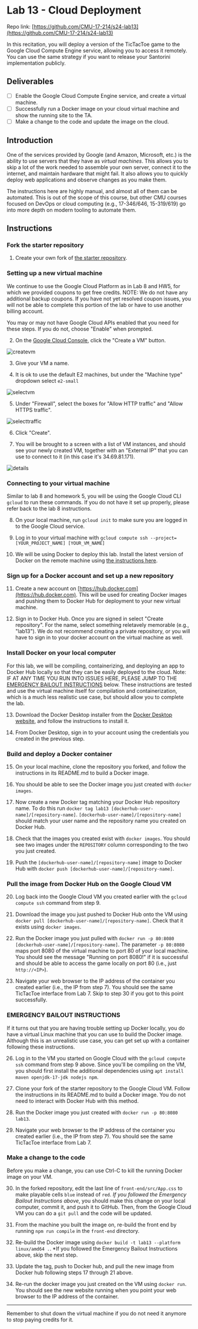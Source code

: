 # Lab 13 - Cloud Deployment

Repo link: [https://github.com/CMU-17-214/s24-lab13](https://github.com/CMU-17-214/s24-lab13)

In this recitation, you will deploy a version of the TicTacToe game to the
Google Cloud Compute Engine service, allowing you to access it remotely. You can use the same strategy if you want to release your Santorini implementation publicly.

## Deliverables
- [ ] Enable the Google Cloud Compute Engine service, and create a virtual machine.
- [ ] Successfully run a Docker image on your cloud virtual machine and show the running site to the TA.
- [ ] Make a change to the code and update the image on the cloud.

## Introduction
One of the services provided by Google (and Amazon, Microsoft, etc.) is the
ability to use servers that they have as _virtual machines_. This allows you to
skip a lot of the work needed to assemble your own server, connect it to the
internet, and maintain hardware that might fail. It also allows you to quickly deploy web applications and observe changes as you make them.

The instructions here are highly manual, and almost all of them can be automated. 
This is out of the scope of this course, but other CMU courses focused on DevOps or cloud computing (e.g., 17-346/646, 15-319/619) go into more depth on modern tooling to automate them.

## Instructions

### Fork the starter repository

1. Create your own fork of [the starter repository](https://github.com/CMU-17-214/s24-lab13).

### Setting up a new virtual machine
We continue to use the Google Cloud Platform as in Lab 8 and HW5, for which we provided coupons to get free credits. NOTE: We do not have any additional backup coupons. If you have not yet resolved coupon issues, you will not be able to complete this portion of the lab or have to use another billing account. 


You may or may not have Google Cloud APIs enabled that you need for these
steps. If you do not, choose "Enable" when prompted.

2. On the [Google Cloud Console](https://console.cloud.google.com), click the
   "Create a VM" button.

![createvm](images/lab12/create-a-vm.png)

3. Give your VM a name.

4. It is ok to use the default E2 machines, but under the "Machine type"
   dropdown select `e2-small`

![selectvm](images/lab12/select-vm.png)

5. Under "Firewall", select the boxes for "Allow HTTP traffic" and "Allow HTTPS
   traffic".

![selecttraffic](images/lab12/select-traffic.png)

6. Click "Create".

7. You will be brought to a screen with a list of VM instances, and should see
your newly created VM, together with an "External IP" that you can use to
connect to it (in this case it's 34.69.81.171).

![details](images/lab12/details.png)

### Connecting to your virtual machine
Similar to lab 8 and homework 5, you will be using the Google Cloud CLI `gcloud`
to run these commands. If you do not have it set up properly, please refer back
to the lab 8 instructions.

8. On your local machine, run `gcloud init` to make sure you are logged in to
   the Google Cloud service.

9. Log in to your virtual machine with `gcloud compute ssh
   --project=[YOUR_PROJECT_NAME] [YOUR_VM_NAME]`

10. We will be using Docker to deploy this lab. Install the latest version of
   Docker on the remote machine using [the instructions
   here](https://docs.docker.com/engine/install/debian/#install-using-the-repository).

### Sign up for a Docker account and set up a new repository

11. Create a new account on [https://hub.docker.com](https://hub.docker.com). This will be used for
creating Docker images and pushing them to Docker Hub for deployment to your new
virtual machine.

12. Sign in to Docker Hub. Once you are signed in select "Create repository". For
the name, select something reletavely memorable (e.g., "lab13"). We do not
recommend creating a private repository, or you will have to sign in to your
docker account on the virtual machine as well.

### Install Docker on your local computer

For this lab, we will be compiling, containerizing, and deploying an app to
Docker Hub locally so that they can be easily deployed to the cloud. Note: IF AT
ANY TIME YOU RUN INTO ISSUES HERE, PLEASE JUMP TO THE [EMERGENCY BAILOUT
INSTRUCTIONS](#emergency-bailout-instructions) below. These instructions are
tested and use the virtual machine itself for compilation and containerization,
which is a much less realistic use case, but should allow you to complete the lab.

13. Download the Docker Desktop installer from the [Docker Desktop
website](https://docs.docker.com/desktop/), and follow the instructions to
install it.

14. From Docker Desktop, sign in to your account using the credentials you
created in the previous step.

### Build and deploy a Docker container
15. On your local machine, clone the repository you forked, and follow the instructions in its README.md to build a Docker image.

16. You should be able to see the Docker image you just created with `docker images`.

17. Now create a new Docker tag matching your Docker Hub repository name. To do this run
`docker tag lab13
[dockerhub-user-name]/[repository-name]`. `[dockerhub-user-name]/[repository-name]`
should match your user name and the repository name you created on Docker Hub.

18. Check that the images you created exist with `docker images`. You should see
two images under the `REPOSITORY` column corresponding to the two you just
created.

19. Push the `[dockerhub-user-name]/[repository-name]` image to Docker Hub with
`docker push [dockerhub-user-name]/[repository-name]`.


### Pull the image from Docker Hub on the Google Cloud VM
20. Log back into the Google Cloud VM you created earlier with the `gcloud compute ssh` command from step 9.

21. Download the image you just pushed to Docker Hub onto the VM using `docker pull
[dockerhub-user-name]/[repository-name]`. Check that it exists using `docker
images`.

24. Run the Docker image you just pulled with `docker run -p 80:8080
[dockerhub-user-name]/[repository-name]`. The parameter `-p 80:8080` maps port 8080 of the virtual machine to port 80 of your local machine. You should see the message "Running on
port 8080!" if it is successful and should be able to access the game locally on port 80 (i.e., just `http://<IP>`).

25. Navigate your web browser to the IP address of the container you created
earlier (i.e., the IP from step 7). You should see the same TicTacToe interface from Lab 7. Skip to step 30 if you got to this point successfully.

### EMERGENCY BAILOUT INSTRUCTIONS

If it turns out that you are having trouble setting up Docker locally, you do
have a virtual Linux machine that you can use to build the Docker
image. Although this is an unrealistic use case, you can get set up with a
container following these instructions.

26. Log in to the VM you started on Google Cloud with the `gcloud compute ssh` command from step 9 above. Since you'll be compiling on
the VM, you should first install the additional dependencies using `apt install
maven openjdk-17-jdk nodejs npm`.

27. Clone your fork of the starter repository to the Google Cloud VM. Follow the instructions in its README.md to build a Docker image. You do not need to interact with Docker Hub with this method.

28. Run the Docker image you just created with `docker run -p 80:8080 lab13`.

29. Navigate your web browser to the IP address of the container you created earlier (i.e., the IP from step 7). You should see the same TicTacToe interface from Lab 7.

### Make a change to the code
Before you make a change, you can use Ctrl-C to kill the running Docker image on your VM.

30. In the forked repository, edit the last line of `front-end/src/App.css` to make playable cells `blue` instead of `red`. 
*If you followed the Emergency Bailout Instructions above*, you should make this change on your local computer, commit it, and push it to GitHub. Then, from the Google Cloud VM you can do a `git pull` and the code will be updated.

31. From the machine you built the image on, re-build the front end by running `npm run compile` in the `front-end` directory.

32. Re-build the Docker image using `docker build -t lab13 --platform linux/amd64 .`. *If you followed the Emergency Bailout Instructions above, skip the next step.

33. Update the tag, push to Docker hub, and pull the new image from Docker hub following steps 17 through 21 above.

34. Re-run the docker image you just created on the VM using `docker run`. You should see the new website running when you point your web browser to the IP address of the container.

---

Remember to shut down the virtual machine if you do not need it anymore to stop paying credits for it.
